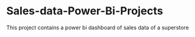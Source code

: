# Sales-data-Power-Bi-Projects
This project contains a power bi dashboard of sales data of a superstore
